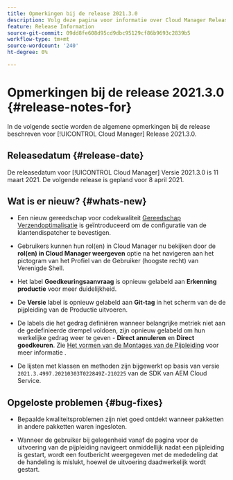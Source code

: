 ```yaml
---
title: Opmerkingen bij de release 2021.3.0
description: Volg deze pagina voor informatie over Cloud Manager Release 2021.3.0
feature: Release Information
source-git-commit: 09dd8fe608d95cd9dbc95129cf86b9693c2839b5
workflow-type: tm+mt
source-wordcount: '240'
ht-degree: 0%

---
```


# Opmerkingen bij de release 2021.3.0 {#release-notes-for}

In de volgende sectie worden de algemene opmerkingen bij de release beschreven voor [!UICONTROL Cloud Manager] Release 2021.3.0.

## Releasedatum {#release-date}

De releasedatum voor [!UICONTROL Cloud Manager] Versie 2021.3.0 is 11 maart 2021.
De volgende release is gepland voor 8 april 2021.

## Wat is er nieuw? {#whats-new}

* Een nieuw gereedschap voor codekwaliteit [Gereedschap Verzendoptimalisatie](https://experienceleague.adobe.com/docs/experience-manager-cloud-manager/using/how-to-use/custom-code-quality-rules.html?lang=en#dispatcher-optimization-tool-rules) is geïntroduceerd om de configuratie van de klantendispatcher te bevestigen.

* Gebruikers kunnen hun rol(en) in Cloud Manager nu bekijken door de **rol(en) in Cloud Manager weergeven** optie na het navigeren aan het pictogram van het Profiel van de Gebruiker (hoogste recht) van Verenigde Shell.

* Het label **Goedkeuringsaanvraag** is opnieuw gelabeld aan **Erkenning productie** voor meer duidelijkheid.

* De **Versie** label is opnieuw gelabeld aan **Git-tag** in het scherm van de de pijpleiding van de Productie uitvoeren.

* De labels die het gedrag definiëren wanneer belangrijke metriek niet aan de gedefinieerde drempel voldoen, zijn opnieuw gelabeld om hun werkelijke gedrag weer te geven - **Direct annuleren** en **Direct goedkeuren**. Zie [Het vormen van de Montages van de Pijpleiding](https://experienceleague.adobe.com/docs/experience-manager-cloud-manager/using/how-to-use/configuring-pipeline.html?lang=en#configuring-the-pipeline-settings-from-cloud-manager) voor meer informatie .

* De lijsten met klassen en methoden zijn bijgewerkt op basis van versie `2021.3.4997.20210303T022849Z-210225` van de SDK van AEM Cloud Service.

## Opgeloste problemen {#bug-fixes}

* Bepaalde kwaliteitsproblemen zijn niet goed ontdekt wanneer pakketten in andere pakketten waren ingesloten.

* Wanneer de gebruiker bij gelegenheid vanaf de pagina voor de uitvoering van de pijpleiding navigeert onmiddellijk nadat een pijpleiding is gestart, wordt een foutbericht weergegeven met de mededeling dat de handeling is mislukt, hoewel de uitvoering daadwerkelijk wordt gestart.
